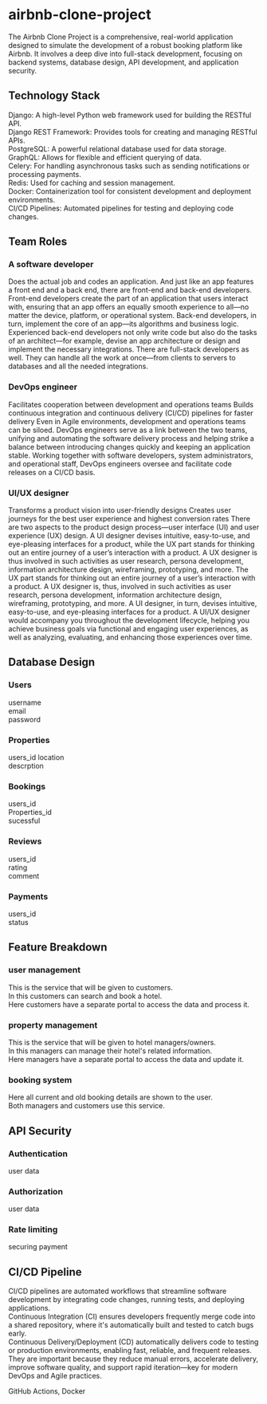 # airbnb-clone-project

The Airbnb Clone Project is a comprehensive, real-world application designed to simulate the development of a robust booking platform like Airbnb. It involves a deep dive into full-stack development, focusing on backend systems, database design, API development, and application security.



## **Technology Stack**  
Django: A high-level Python web framework used for building the RESTful API.  
Django REST Framework: Provides tools for creating and managing RESTful APIs.  
PostgreSQL: A powerful relational database used for data storage.  
GraphQL: Allows for flexible and efficient querying of data.  
Celery: For handling asynchronous tasks such as sending notifications or processing payments.  
Redis: Used for caching and session management.  
Docker: Containerization tool for consistent development and deployment environments.  
CI/CD Pipelines: Automated pipelines for testing and deploying code changes.



## **Team Roles**

### A software developer 
Does the actual job and codes an application. And just like an app features a front end and a back end, there are front-end and back-end developers.
Front-end developers create the part of an application that users interact with, ensuring that an app offers an equally smooth experience to all—no matter the device, platform, or operational system.
Back-end developers, in turn, implement the core of an app—its algorithms and business logic. Experienced back-end developers not only write code but also do the tasks of an architect—for example, devise an app architecture or design and implement the necessary integrations.
There are full-stack developers as well. They can handle all the work at once—from clients to servers to databases and all the needed integrations.

### DevOps engineer
Facilitates cooperation between development and operations teams
Builds continuous integration and continuous delivery (CI/CD) pipelines for faster delivery
Even in Agile environments, development and operations teams can be siloed. DevOps engineers serve as a link between the two teams, unifying and automating the software delivery process and helping strike a balance between introducing changes quickly and keeping an application stable. Working together with software developers, system administrators, and operational staff, DevOps engineers oversee and facilitate code releases on a CI/CD basis.

### UI/UX designer
Transforms a product vision into user-friendly designs
Creates user journeys for the best user experience and highest conversion rates
There are two aspects to the product design process—user interface (UI) and user experience (UX) design.
A UI designer devises intuitive, easy-to-use, and eye-pleasing interfaces for a product, while the UX part stands for thinking out an entire journey of a user’s interaction with a product. A UX designer is thus involved in such activities as user research, persona development, information architecture design, wireframing, prototyping, and more.
The UX part stands for thinking out an entire journey of a user’s interaction with a product. A UX designer is, thus, involved in such activities as user research, persona development, information architecture design, wireframing, prototyping, and more. A UI designer, in turn, devises intuitive, easy-to-use, and eye-pleasing interfaces for a product.
A UI/UX designer would accompany you throughout the development lifecycle, helping you achieve business goals via functional and engaging user experiences, as well as analyzing, evaluating, and enhancing those experiences over time.



## **Database Design**

### Users  
username  
email  
password  

### Properties 
users_id
location  
descrption

### Bookings 
users_id  
Properties_id  
sucessful  

### Reviews
users_id  
rating  
comment

### Payments 
users_id  
status



## **Feature Breakdown**

### user management  
This is the service that will be given to customers.  
In this customers can search and book a hotel.  
Here customers have a separate portal to access the data and process it.

### property management  
This is the service that will be given to hotel managers/owners.  
In this managers can manage their hotel's related information.  
Here managers have a separate portal to access the data and update it.

### booking system
Here all current and old booking details are shown to the user.  
Both managers and customers use this service.



## **API Security**

### Authentication  
user data

### Authorization  
user data

### Rate limiting  
securing payment



## **CI/CD Pipeline**  
CI/CD pipelines are automated workflows that streamline software development by integrating code changes, running tests, and deploying applications.  
Continuous Integration (CI) ensures developers frequently merge code into a shared repository, where it's automatically built and tested to catch bugs early.  
Continuous Delivery/Deployment (CD) automatically delivers code to testing or production environments, enabling fast, reliable, and frequent releases.  
They are important because they reduce manual errors, accelerate delivery, improve software quality, and support rapid iteration—key for modern DevOps and Agile practices.

GitHub Actions, Docker
